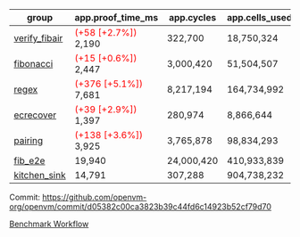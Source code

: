 | group | app.proof_time_ms | app.cycles | app.cells_used | leaf.proof_time_ms | leaf.cycles | leaf.cells_used |
| -- | -- | -- | -- | -- | -- | -- |
| [verify_fibair](https://github.com/openvm-org/openvm/blob/benchmark-results/benchmarks-pr/1955/verify_fibair-d05382c00ca3823b39c44fd6c14923b52cf79d70.md) |<span style='color: red'>(+58 [+2.7%])</span> 2,190 |  322,700 |  18,750,324 |- | - | - |
| [fibonacci](https://github.com/openvm-org/openvm/blob/benchmark-results/benchmarks-pr/1955/fibonacci-d05382c00ca3823b39c44fd6c14923b52cf79d70.md) |<span style='color: red'>(+15 [+0.6%])</span> 2,447 |  3,000,420 |  51,504,507 |- | - | - |
| [regex](https://github.com/openvm-org/openvm/blob/benchmark-results/benchmarks-pr/1955/regex-d05382c00ca3823b39c44fd6c14923b52cf79d70.md) |<span style='color: red'>(+376 [+5.1%])</span> 7,681 |  8,217,194 |  164,734,992 |- | - | - |
| [ecrecover](https://github.com/openvm-org/openvm/blob/benchmark-results/benchmarks-pr/1955/ecrecover-d05382c00ca3823b39c44fd6c14923b52cf79d70.md) |<span style='color: red'>(+39 [+2.9%])</span> 1,397 |  280,974 |  8,866,644 |- | - | - |
| [pairing](https://github.com/openvm-org/openvm/blob/benchmark-results/benchmarks-pr/1955/pairing-d05382c00ca3823b39c44fd6c14923b52cf79d70.md) |<span style='color: red'>(+138 [+3.6%])</span> 3,925 |  3,765,878 |  98,834,293 |- | - | - |
| [fib_e2e](https://github.com/openvm-org/openvm/blob/benchmark-results/benchmarks-pr/1955/fib_e2e-d05382c00ca3823b39c44fd6c14923b52cf79d70.md) | 19,940 |  24,000,420 |  410,933,839 | 24,073 |  7,462,620 |  441,089,443 |
| [kitchen_sink](https://github.com/openvm-org/openvm/blob/benchmark-results/benchmarks-pr/1955/kitchen_sink-d05382c00ca3823b39c44fd6c14923b52cf79d70.md) | 14,791 |  307,288 |  904,738,232 | 22,460 |  7,904,018 |  769,363,562 |


Commit: https://github.com/openvm-org/openvm/commit/d05382c00ca3823b39c44fd6c14923b52cf79d70

[Benchmark Workflow](https://github.com/openvm-org/openvm/actions/runs/16887805092)
